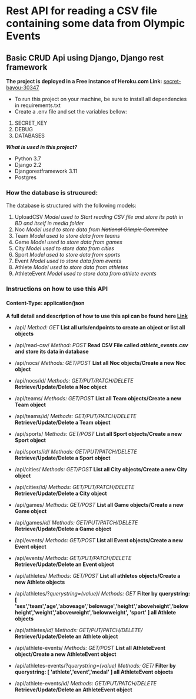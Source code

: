 # Rest API for reading a CSV file containing some data from Olympic Events
## Basic CRUD Api using Django, Django rest framework


**The project is deployed in a Free instance of Heroku.com Link:** 
[secret-bayou-30347](http://secret-bayou-30347.herokuapp.com/api/)
- To run this project on your machine, be sure to install all dependencies in
requirements.txt
- Create a .env file and set the variables bellow:
1. SECRET_KEY
2. DEBUG
3. DATABASES

***What is used in this project?***
- Python 3.7
- Django 2.2
- Djangorestframework 3.11
- Postgres

### How the database is strucured: ###
The database is structured with the following models:
1. UploadCSV *Model used to Start reading CSV file and store its path in BD and itself in media folder*
2. Noc *Model used to store data from ~~National Olimpic Commitee~~*
3. Team *Model used to store data from teams*
4. Game *Model used to store data from games*
5. City *Model used to store data from cities*
6. Sport *Model used to store data from sports*
7. Event *Model used to store data from events*
8. Athlete *Model used to store data from athletes*
9. AthleteEvent *Model used to store data from athlete events*

### Instructions on how to use this API ###
#### Content-Type: application/json ####

**A full detail and description of how to use this api can be found here [Link](https://web.postman.co/collections/1758773-a7e7c7f6-1593-45cc-a664-d0751bc56636?version=latest&workspace=5ce8abda-99f0-44fb-8231-cd3182b9a4a0)**

- /api/ *Method: GET* **List all urls/endpoints to create an object or list all objects** 

- /api/read-csv/ *Method: POST* **Read CSV File called _athlete_events.csv_ and store its data in database**

- /api/nocs/ *Methods: GET/POST* **List all Noc objects/Create a new Noc object**
- /api/nocs/*id*/ *Methods: GET/PUT/PATCH/DELETE* **Retrieve/Update/Delete a Noc object**

- /api/teams/ *Methods: GET/POST* **List all Team objects/Create a new Team object**
- /api/teams/*id*/ *Methods: GET/PUT/PATCH/DELETE* **Retrieve/Update/Delete a Team object**

- /api/sports/ *Methods: GET/POST* **List all Sport objects/Create a new Sport object**
- /api/sports/*id*/ *Methods: GET/PUT/PATCH/DELETE* **Retrieve/Update/Delete a Sport object**

- /api/cities/ *Methods: GET/POST* **List all City objects/Create a new City object**
- /api/cities/*id*/ *Methods: GET/PUT/PATCH/DELETE* **Retrieve/Update/Delete a City object**

- /api/games/ *Methods: GET/POST* **List all Game objects/Create a new Game object**
- /api/games/*id*/ *Methods: GET/PUT/PATCH/DELETE* **Retrieve/Update/Delete a Game object**

- /api/events/ *Methods: GET/POST* **List all Event objects/Create a new Event object**
- /api/events/ *Methods: GET/PUT/PATCH/DELETE* **Retrieve/Update/Delete an Event object**

- /api/athletes/ *Methods: GET/POST* **List all athletes objects/Create a new Athlete objects**
- /api/athletes/?*querystring=(value)*/ *Methods: GET* **Filter by querystring: [ 'sex','team','age','aboveage','belowage','height','aboveheight','belowheight','weight','aboveweight','belowweight', 'sport' ] all Athlete objects**
- /api/athletes/*id*/ *Methods: GET/PUT/PATCH/DELETE/* **Retrieve/Update/Delete an Athlete object**

- /api/athlete-events/ *Methods: GET/POST* **List all AthleteEvent object/Create a new AthleteEvent object**
- /api/athletes-events/?*querystring=(value)* *Methods: GET/* **Filter by querystring: [ 'athlete','event','medal' ] all AthleteEvent objects**
- /api/athlete-events/*id*/ *Methods: GET/PUT/PATCH/DELETE* **Retrieve/Update/Delete an AthleteEvent object**
